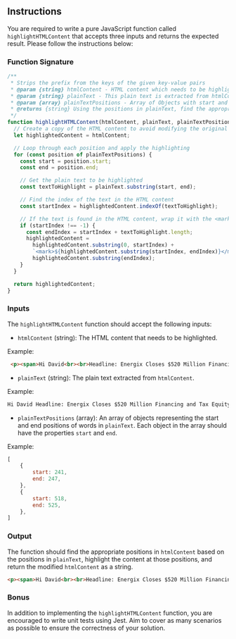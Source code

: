 ## Instructions

You are required to write a pure JavaScript function called `highlightHTMLContent` that accepts three inputs and returns the expected result. Please follow the instructions below:

### Function Signature

```javascript
/**
 * Strips the prefix from the keys of the given key-value pairs
 * @param {string} htmlContent - HTML content which needs to be highlighted 
 * @param {string} plainText - This plain text is extracted from htmlContent
 * @param {array} plainTextPositions - Array of Objects with start and end positions of words in plainText (Not the positions in HTML)
 * @returns {string} Using the positions in plainText, find the appropriate positions in htmlContent, highlight the content and return it
 */
function highlightHTMLContent(htmlContent, plainText, plainTextPositions) {
  // Create a copy of the HTML content to avoid modifying the original string
  let highlightedContent = htmlContent;

  // Loop through each position and apply the highlighting
  for (const position of plainTextPositions) {
    const start = position.start;
    const end = position.end;

    // Get the plain text to be highlighted
    const textToHighlight = plainText.substring(start, end);

    // Find the index of the text in the HTML content
    const startIndex = highlightedContent.indexOf(textToHighlight);

    // If the text is found in the HTML content, wrap it with the <mark> tag
    if (startIndex !== -1) {
      const endIndex = startIndex + textToHighlight.length;
      highlightedContent =
        highlightedContent.substring(0, startIndex) +
        `<mark>${highlightedContent.substring(startIndex, endIndex)}</mark>` +
        highlightedContent.substring(endIndex);
    }
  }

  return highlightedContent;
}

```

### Inputs

The `highlightHTMLContent` function should accept the following inputs:

- `htmlContent` (string): The HTML content that needs to be highlighted.

Example:
```html
 <p><span>Hi David<br><br>Headline: Energix Closes $520 Million Financing and Tax Equity Deal to Fund New Solar Projects<br><br>Summary: Two deals with Morgan Stanley Renewables Inc. and Santander CIB will help finance the construction and operation of six utility Equity scale solar…<br><br>Read the full article <a href="https://content.seleritycorp.com/hosted/assets/www/UKMW47_hYz_RGzPSpHm44Hi1L49HdNBhs1OkKKW2OPI">here</a><br><br>-------------------------------------<br><br>You received this because you are subscribed to news related to <a href="https://iris.steeleye.co/market/instruments?search=ES0113900J37">ES0113900J37</a>, and this story was marked as 82% relevant.<br><br>Copyright of PR Newswire. All Rights Reserved. Terms and Conditions | Privacy Policy. To stop PR Newswire emails from getting removed by email filters please add our address (noreply@prnewswire.com) to your email address book. Registered Office: 3 Spring Mews, London SE11 5AN. Tel: +44 (0) 207 8405100. <br><br>To unsubscribe change your email preferences, please click <a href="https://www.youtube.com/watch?v=dQw4w9WgXcQ&ab_channel=RickAstley">here</a>.<br><br>-------------------------------------<br><br><img src="https://context.seleritycorp.com/selerity/assets/sc_icons/pressRelease.png" alt="Rick Astley" style="width:100px;height:100px;"></span></p>
```

- `plainText` (string): The plain text extracted from `htmlContent`.

Example:
```html
Hi David Headline: Energix Closes $520 Million Financing and Tax Equity Deal to Fund New Solar Projects Summary: Two deals with Morgan Stanley Renewables Inc. and Santander CIB will help finance the construction and operation of six utility Equity scale solar… Read the full article here ------------------------------------- You received this because you are subscribed to news related to ES0113900J37 , and this story was marked as 82% relevant. Copyright of PR Newswire. All Rights Reserved. Terms and Conditions | Privacy Policy. To stop PR Newswire emails from getting removed by email filters please add our address (noreply@prnewswire.com) to your email address book. Registered Office: 3 Spring Mews, London SE11 5AN. Tel: +44 (0) 207 8405100. To unsubscribe change your email preferences, please click here . -------------------------------------
```


- `plainTextPositions` (array): An array of objects representing the start and end positions of words in `plainText`. Each object in the array should have the properties `start` and `end`.

Example:
```javascript
[
    {
        start: 241,
        end: 247,
    },
    {
        start: 518,
        end: 525,
    },
]
```

### Output

The function should find the appropriate positions in `htmlContent` based on the positions in `plainText`, highlight the content at those positions, and return the modified `htmlContent` as a string.

```html
<p><span>Hi David<br><br>Headline: Energix Closes $520 Million Financing and Tax Equity Deal to Fund New Solar Projects<br><br>Summary: Two deals with Morgan Stanley Renewables Inc. and Santander CIB will help finance the construction and operation of six utility <mark>Equity</mark> scale solar…<br><br>Read the full article <a href="https://content.seleritycorp.com/hosted/assets/www/UKMW47_hYz_RGzPSpHm44Hi1L49HdNBhs1OkKKW2OPI">here</a><br><br>-------------------------------------<br><br>You received this because you are subscribed to news related to <a href="https://iris.steeleye.co/market/instruments?search=ES0113900J37">ES0113900J37</a>, and this story was marked as 82% relevant.<br><br>Copyright of PR Newswire. All Rights Reserved. Terms and Conditions | <mark>Privacy</mark> Policy. To stop PR Newswire emails from getting removed by email filters please add our address (noreply@prnewswire.com) to your email address book. Registered Office: 3 Spring Mews, London SE11 5AN. Tel: +44 (0) 207 8405100. <br><br>To unsubscribe change your email preferences, please click <a href="https://www.youtube.com/watch?v=dQw4w9WgXcQ&ab_channel=RickAstley">here</a>.<br><br>-------------------------------------<br><br><img src="https://context.seleritycorp.com/selerity/assets/sc_icons/pressRelease.png" alt="Rick Astley" style="width:100px;height:100px;"></span></p>
```

### Bonus

In addition to implementing the `highlightHTMLContent` function, you are encouraged to write unit tests using Jest. Aim to cover as many scenarios as possible to ensure the correctness of your solution.
